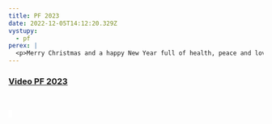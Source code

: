 ```yaml
---
title: PF 2023
date: 2022-12-05T14:12:20.329Z
vystupy:
  - pf
perex: |
  <p>Merry Christmas and a happy New Year full of health, peace and love</p>
---
```

<h3><a href="https://www.ochrance.cz/en/aktualne/pf_2023/video_pf_2023_en.mp4">Video PF 2023</a></h3>

<p>&nbsp;</p>

<p><iframe frameborder="0" height="15" scrolling="no" src="www.ochrance.cz/en/aktualne/pf_2023/video_pf_2023_en.mp4" width="7"></iframe></p>
